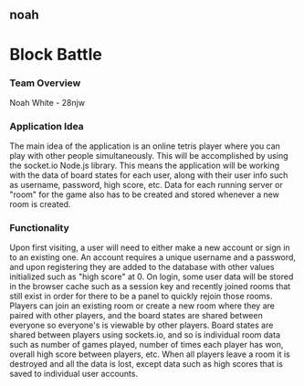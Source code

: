 ## noah
# Block Battle

### Team Overview
Noah White - 28njw

### Application Idea

The main idea of the application is an online tetris player where you can play with other people simultaneously. This will be accomplished by using the socket.io Node.js library. This means the application will be working with the data of board states for each user, along with their user info such as username, password, high score, etc. Data for each running server or "room" for the game also has to be created and stored whenever a new room is created.

### Functionality

Upon first visiting, a user will need to either make a new account or sign in to an existing one. An account requires a unique username and a password, and upon registering they are added to the database with other values initialized such as "high score" at 0. On login, some user data will be stored in the browser cache such as a session key and recently joined rooms that still exist in order for there to be a panel to quickly rejoin those rooms. Players can join an existing room or create a new room where they are paired with other players, and the board states are shared between everyone so everyone's is viewable by other players. Board states are shared between players using sockets.io, and so is individual room data such as number of games played, number of times each player has won, overall high score between players, etc. When all players leave a room it is destroyed and all the data is lost, except data such as high scores that is saved to individual user accounts.